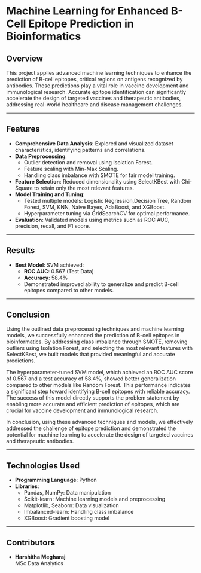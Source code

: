 # **Machine Learning for Enhanced B-Cell Epitope Prediction in Bioinformatics**

## **Overview**
This project applies advanced machine learning techniques to enhance the prediction of B-cell epitopes, critical regions on antigens recognized by antibodies. These predictions play a vital role in vaccine development and immunological research. Accurate epitope identification can significantly accelerate the design of targeted vaccines and therapeutic antibodies, addressing real-world healthcare and disease management challenges.

---

## **Features**
- **Comprehensive Data Analysis**: Explored and visualized dataset characteristics, identifying patterns and correlations.
- **Data Preprocessing**:
  - Outlier detection and removal using Isolation Forest.
  - Feature scaling with Min-Max Scaling.
  - Handling class imbalance with SMOTE for fair model training.
- **Feature Selection**: Reduced dimensionality using SelectKBest with Chi-Square to retain only the most relevant features.
- **Model Training and Tuning**:
  - Tested multiple models: Logistic Regression,Decision Tree, Random Forest, SVM, KNN, Naive Bayes, AdaBoost, and XGBoost.
  - Hyperparameter tuning via GridSearchCV for optimal performance.
- **Evaluation**: Validated models using metrics such as ROC AUC, precision, recall, and F1 score.

---

## **Results**
- **Best Model**: SVM achieved:
  - **ROC AUC**: 0.567 (Test Data)
  - **Accuracy**: 58.4%
  - Demonstrated improved ability to generalize and predict B-cell epitopes compared to other models.

---

## **Conclusion**
Using the outlined data preprocessing techniques and machine learning models, we successfully enhanced the prediction of B-cell epitopes in bioinformatics. By addressing class imbalance through SMOTE, removing outliers using Isolation Forest, and selecting the most relevant features with SelectKBest, we built models that provided meaningful and accurate predictions.

The hyperparameter-tuned SVM model, which achieved an ROC AUC score of 0.567 and a test accuracy of 58.4%, showed better generalization compared to other models like Random Forest. This performance indicates a significant step toward identifying B-cell epitopes with reliable accuracy. The success of this model directly supports the problem statement by enabling more accurate and efficient prediction of epitopes, which are crucial for vaccine development and immunological research.

In conclusion, using these advanced techniques and models, we effectively addressed the challenge of epitope prediction and demonstrated the potential for machine learning to accelerate the design of targeted vaccines and therapeutic antibodies.

---

## **Technologies Used**
- **Programming Language**: Python
- **Libraries**: 
  - Pandas, NumPy: Data manipulation
  - Scikit-learn: Machine learning models and preprocessing
  - Matplotlib, Seaborn: Data visualization
  - Imbalanced-learn: Handling class imbalance
  - XGBoost: Gradient boosting model

---

## **Contributors**
- **Harshitha Megharaj**  
  MSc Data Analytics 
